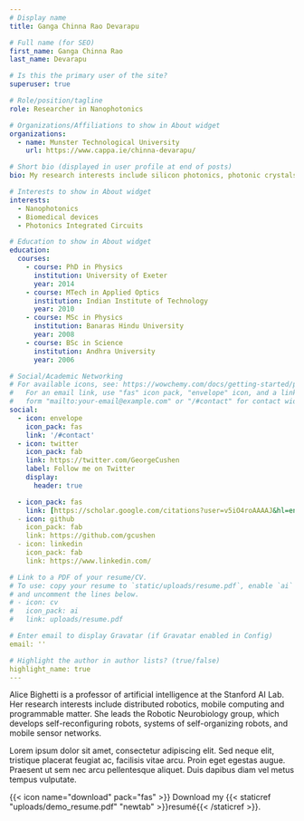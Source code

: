 ```yaml
---
# Display name
title: Ganga Chinna Rao Devarapu 

# Full name (for SEO)
first_name: Ganga Chinna Rao
last_name: Devarapu

# Is this the primary user of the site?
superuser: true

# Role/position/tagline
role: Researcher in Nanophotonics

# Organizations/Affiliations to show in About widget
organizations:
  - name: Munster Technological University 
    url: https://www.cappa.ie/chinna-devarapu/

# Short bio (displayed in user profile at end of posts)
bio: My research interests include silicon photonics, photonic crystals and biomedical devices.

# Interests to show in About widget
interests:
  - Nanophotonics
  - Biomedical devices
  - Photonics Integrated Circuits

# Education to show in About widget
education:
  courses:
    - course: PhD in Physics
      institution: University of Exeter
      year: 2014
    - course: MTech in Applied Optics
      institution: Indian Institute of Technology
      year: 2010
    - course: MSc in Physics
      institution: Banaras Hindu University
      year: 2008
    - course: BSc in Science 
      institution: Andhra University
      year: 2006

# Social/Academic Networking
# For available icons, see: https://wowchemy.com/docs/getting-started/page-builder/#icons
#   For an email link, use "fas" icon pack, "envelope" icon, and a link in the
#   form "mailto:your-email@example.com" or "/#contact" for contact widget.
social:
  - icon: envelope
    icon_pack: fas
    link: '/#contact'
  - icon: twitter
    icon_pack: fab
    link: https://twitter.com/GeorgeCushen
    label: Follow me on Twitter
    display:
      header: true

  - icon_pack: fas
    link: [https://scholar.google.com/citations?user=v5iO4roAAAAJ&hl=en]
  - icon: github
    icon_pack: fab
    link: https://github.com/gcushen
  - icon: linkedin
    icon_pack: fab
    link: https://www.linkedin.com/

# Link to a PDF of your resume/CV.
# To use: copy your resume to `static/uploads/resume.pdf`, enable `ai` icons in `params.yaml`,
# and uncomment the lines below.
# - icon: cv
#   icon_pack: ai
#   link: uploads/resume.pdf

# Enter email to display Gravatar (if Gravatar enabled in Config)
email: ''

# Highlight the author in author lists? (true/false)
highlight_name: true
---
```


Alice Bighetti is a professor of artificial intelligence at the Stanford AI Lab. Her research interests include distributed robotics, mobile computing and programmable matter. She leads the Robotic Neurobiology group, which develops self-reconfiguring robots, systems of self-organizing robots, and mobile sensor networks.

Lorem ipsum dolor sit amet, consectetur adipiscing elit. Sed neque elit, tristique placerat feugiat ac, facilisis vitae arcu. Proin eget egestas augue. Praesent ut sem nec arcu pellentesque aliquet. Duis dapibus diam vel metus tempus vulputate.

{{< icon name="download" pack="fas" >}} Download my {{< staticref "uploads/demo_resume.pdf" "newtab" >}}resumé{{< /staticref >}}.
